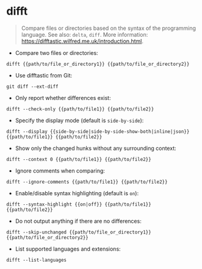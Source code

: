 # difft

> Compare files or directories based on the syntax of the programming language.
> See also: `delta`, `diff`.
> More information: <https://difftastic.wilfred.me.uk/introduction.html>.

- Compare two files or directories:

`difft {{path/to/file_or_directory1}} {{path/to/file_or_directory2}}`

- Use difftastic from Git:

`git diff --ext-diff`

- Only report whether differences exist:

`difft --check-only {{path/to/file1}} {{path/to/file2}}`

- Specify the display mode (default is `side-by-side`):

`difft --display {{side-by-side|side-by-side-show-both|inline|json}} {{path/to/file1}} {{path/to/file2}}`

- Show only the changed hunks without any surrounding context:
  
`difft --context 0 {{path/to/file1}} {{path/to/file2}}`

- Ignore comments when comparing:

`difft --ignore-comments {{path/to/file1}} {{path/to/file2}}`

- Enable/disable syntax highlighting (default is `on`):

`difft --syntax-highlight {{on|off}} {{path/to/file1}} {{path/to/file2}}`

- Do not output anything if there are no differences:

`difft --skip-unchanged {{path/to/file_or_directory1}} {{path/to/file_or_directory2}}`

- List supported languages and extensions:

`difft --list-languages`
